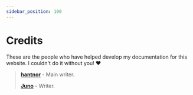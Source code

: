 ```yaml
---
sidebar_position: 100
---
```


# Credits

These are the people who have helped develop my documentation for this website. I couldn't do it without you! ♥

> [**hantnor**](https://hantnor.com/) - Main writer.
> 
> [**Juno**](https://stoopidcatstudios.com/) - Writer.